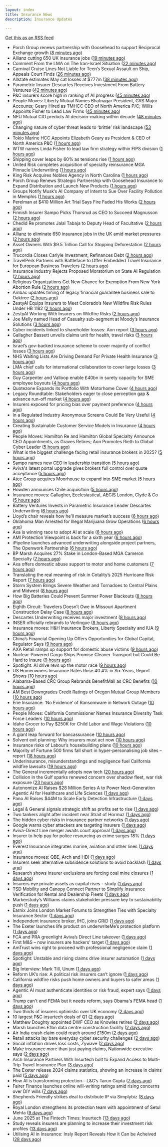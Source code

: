 ```yaml
---
layout: index
title: Insurance News
description: Insurance Updates

---
```


[Get this as an RSS feed](/insurance.rss)

<!-- news_marker starts -->
- Porch Group renews partnership with Goosehead to support Reciprocal Exchange growth ([8 minutes ago](https://www.reinsurancene.ws/porch-group-renews-partnership-with-goosehead-to-support-reciprocal-exchange-growth/))
- Allianz cutting 650 UK insurance jobs ([19 minutes ago](https://www.postonline.co.uk/news/7957967/allianz-cutting-650-uk-insurance-jobs))
- Comment From the LMA on The Iran-Israel Situation ([22 minutes ago](https://insurance-edge.net/2025/06/18/comment-from-the-lma-on-the-iran-israel-situation/))
- Carnival Cruise Lines Not Liable for Teen’s Sexual Assault on Ship, Appeals Court Finds ([26 minutes ago](https://www.insurancejournal.com/news/southeast/2025/06/18/828365.htm))
- Allstate estimates May cat losses at $777m ([38 minutes ago](https://www.reinsurancene.ws/allstate-estimates-may-cat-losses-at-777m/))
- Parametric Insurer Descartes Receives Investment From Battery Ventures ([42 minutes ago](https://www.insurancejournal.com/news/international/2025/06/18/828357.htm))
- P&C insurers score high in ranking of AI progress ([45 minutes ago](https://www.dig-in.com/news/p-c-insurers-score-high-in-ranking-of-ai-progress))
- People Moves: Liberty Mutual Names Bhatnagar President, GRS Major Accounts; Geary Hired as TMHCC CEO of North America P/C; Willis Appoints Fisher to Lead Law Firms ([45 minutes ago](https://www.insurancejournal.com/news/national/2025/06/18/828346.htm))
- NFU Mutual CIO predicts AI decision-making within decade ([48 minutes ago](https://www.postonline.co.uk/technology/7957965/nfu-mutual-cio-predicts-ai-decision-making-within-decade))
- Changing nature of cyber threat leads to ‘brittle’ risk landscape ([53 minutes ago](https://www.postonline.co.uk/news/7957964/changing-nature-of-cyber-threat-leads-to-%E2%80%98brittle%E2%80%99-risk-landscape))
- Tokio Marine HCC Appoints Elizabeth Geary as President & CEO of North America P&C ([1 hours ago](https://www.insurtechinsights.com/tokio-marine-hcc-appoints-elizabeth-geary-as-president-ceo-of-north-america-pc/))
- WTW names Linda Fisher to lead law firm strategy within FIPS division ([1 hours ago](https://www.reinsurancene.ws/wtw-names-linda-fisher-to-lead-law-firm-strategy-within-fips-division/))
- Shipping cover leaps by 60% as tensions rise ([1 hours ago](https://www.insurancebusinessmag.com/uk/news/marine/shipping-cover-leaps-by-60-as-tensions-rise-539562.aspx))
- United Risk completes acquisition of specialty reinsurance MGA Pinnacle Underwriting ([1 hours ago](https://www.reinsurancene.ws/united-risk-completes-acquisition-of-specialty-reinsurance-mga-pinnacle-underwriting/))
- King Risk Acquires Nobles Agency in North Carolina ([1 hours ago](https://www.insurancejournal.com/news/southeast/2025/06/18/828354.htm))
- Porch Group Renews Strategic Partnership with Goosehead Insurance to Expand Distribution and Launch New Products ([1 hours ago](https://www.insurtechinsights.com/porch-group-renews-strategic-partnership-with-goosehead-insurance-to-expand-distribution-and-launch-new-products/))
- Groups Notify Musk’s AI Company of Intent to Sue Over Facility Pollution in Memphis ([1 hours ago](https://www.insurancejournal.com/news/southeast/2025/06/18/828344.htm))
- Perelman at $410 Million Art Trial Says Fire Faded His Works ([2 hours ago](https://www.insurancejournal.com/news/national/2025/06/18/828330.htm))
- Finnish Insurer Sampo Picks Thorsrud as CEO to Succeed Magnusson ([2 hours ago](https://www.insurancejournal.com/news/international/2025/06/18/828332.htm))
- Chedid Re promotes Jalal Tabaja to Deputy Head of Facultative ([2 hours ago](https://www.reinsurancene.ws/chedid-re-promotes-jalal-tabaja-to-deputy-head-of-facultative/))
- Allianz to eliminate 650 insurance jobs in the UK amid market pressures ([2 hours ago](https://www.insurancebusinessmag.com/uk/news/breaking-news/allianz-to-eliminate-650-insurance-jobs-in-the-uk-amid-market-pressures-539551.aspx))
- Asset Owners With $9.5 Trillion Call for Stopping Deforestation ([2 hours ago](https://www.insurancejournal.com/news/international/2025/06/18/828319.htm))
- Trucordia Closes Carlyle Investment, Refinances Debt ([2 hours ago](https://www.insurancejournal.com/news/national/2025/06/18/828376.htm))
- TravelPerk Partners with Battleface to Offer Embedded Travel Insurance for European Business Travelers ([2 hours ago](https://www.insurtechinsights.com/travelperk-partners-with-battleface-to-offer-embedded-travel-insurance-for-european-business-travelers/))
- Insurance Industry Rejects Proposed Moratorium on State AI Regulation ([2 hours ago](https://www.insurancejournal.com/news/national/2025/06/18/828264.htm))
- Religious Organizations Get New Chance for Exemption From New York Abortion Rule ([2 hours ago](https://www.insurancejournal.com/news/east/2025/06/18/828317.htm))
- Ambac updates timing of legacy financial guarantee business sale to Oaktree ([2 hours ago](https://www.reinsurancene.ws/ambac-updates-timing-of-legacy-financial-guarantee-business-sale-to-oaktree/))
- ZestyAI Equips Insurers to Meet Colorado’s New Wildfire Risk Rules Under HB 1182 ([2 hours ago](https://www.insurtechinsights.com/zestyai-equips-insurers-to-meet-colorados-new-wildfire-risk-rules-under-hb-1182/))
- ZestyAI Working With Insurers on Wildfire Risks ([2 hours ago](https://insurance-edge.net/2025/06/18/zestyai-working-with-insurers-on-wildfire-risks/))
- Joe Melly named Head of Casualty sub-segment at Moody’s Insurance Solutions ([3 hours ago](https://www.reinsurancene.ws/joe-melly-named-head-of-casualty-sub-segment-at-moodys-insurance-solutions/))
- Cyber incidents linked to shareholder losses: Aon report ([3 hours ago](https://www.insurancebusinessmag.com/uk/news/cyber/cyber-incidents-linked-to-shareholder-losses-aon-report-539536.aspx))
- Gallagher Bassett unveils claims unit for health, travel risks ([3 hours ago](https://www.insurancebusinessmag.com/uk/news/claims/gallagher-bassett-unveils-claims-unit-for-health-travel-risks-539533.aspx))
- Israel’s gov-backed insurance scheme to cover majority of conflict losses ([3 hours ago](https://www.reinsurancene.ws/israels-gov-backed-insurance-scheme-to-cover-majority-of-conflict-losses/))
- NHS Waiting Lists Are Driving Demand For Private Health Insurance ([3 hours ago](https://insurance-edge.net/2025/06/18/nhs-waiting-lists-are-driving-demand-for-private-health-insurance/))
- LMA chief calls for international collaboration to cover large losses ([3 hours ago](https://www.postonline.co.uk/news/7957962/lma-chief-calls-for-international-collaboration-to-cover-large-losses))
- Guy Carpenter and Valloop enable £40bn in surety capacity for SME employee buyouts ([4 hours ago](https://www.reinsurancene.ws/guy-carpenter-and-valloop-enable-40bn-in-surety-capacity-for-sme-employee-buyouts/))
- Quotezone Expands its Portfolio With Motorhome Cover ([4 hours ago](https://insurance-edge.net/2025/06/18/quotezone-expands-its-portfolio-with-motorhome-cover/))
- Legacy Roundtable: Stakeholders eager to close perception gap & advance run-off market ([4 hours ago](https://www.reinsurancene.ws/legacy-roundtable-stakeholders-eager-to-close-perception-gap-advance-run-off-market/))
- Insurers exposed for pricing bias over payment preference ([4 hours ago](https://www.postonline.co.uk/news/7957958/insurers-exposed-for-pricing-bias-over-payment-preference))
- In a Regulated Industry Anonymous Screens Could Be Very Useful ([4 hours ago](https://insurance-edge.net/2025/06/18/in-a-regulated-industry-anonymous-screens-could-be-very-useful/))
- Creating Sustainable Customer Service Models in Insurance ([4 hours ago](https://insurance-edge.net/2025/06/18/creating-sustainable-customer-service-models-in-insurance/))
- People Moves: Hamilton Re and Hamilton Global Specialty Announce CEO Appointments, as Graves Retires; Aon Promotes Rieth to Global Cyber Leader ([5 hours ago](https://www.insurancejournal.com/news/international/2025/06/18/827990.htm))
- What is the biggest challenge facing retail insurance brokers in 2025? ([5 hours ago](https://www.insurancebusinessmag.com/uk/tv/what-is-the-biggest-challenge-facing-retail-insurance-brokers-in-2025-539514.aspx))
- Sampo names new CEO in leadership transition ([5 hours ago](https://www.insurancebusinessmag.com/uk/news/breaking-news/sampo-names-new-ceo-in-leadership-transition-539513.aspx))
- Aviva's latest portal upgrade gives brokers full control over quote acceptance ([5 hours ago](https://www.insurancebusinessmag.com/uk/news/breaking-news/avivas-latest-portal-upgrade-gives-brokers-full-control-over-quote-acceptance-539512.aspx))
- Atec Group acquires Moorhouse to expand into SME market ([5 hours ago](https://www.insurancebusinessmag.com/uk/news/sme/atec-group-acquires-moorhouse-to-expand-into-sme-market-539511.aspx))
- Howden announces Chile acquisition ([5 hours ago](https://www.insurancebusinessmag.com/uk/news/breaking-news/howden-announces-chile-acquisition-539510.aspx))
- Insurance moves: Gallagher, Ecclesiastical, AEGIS London, Clyde & Co ([5 hours ago](https://www.insurancebusinessmag.com/uk/news/breaking-news/insurance-moves-gallagher-ecclesiastical-aegis-london-clyde-and-co-539509.aspx))
- Battery Ventures Invests in Parametric Insurance Leader Descartes Underwriting ([6 hours ago](https://www.insurtechinsights.com/battery-ventures-invests-in-parametric-insurance-leader-descartes-underwriting/))
- Lloyd’s chair reveals how he’ll measure market’s success ([6 hours ago](https://www.postonline.co.uk/news/7957960/lloyd%E2%80%99s-chair-reveals-how-he%E2%80%99ll-measure-market%E2%80%99s-success))
- Oklahoma Man Arrested for Illegal Marijuana Grow Operations ([6 hours ago](https://www.insurancejournal.com/news/southcentral/2025/06/18/828242.htm))
- Axa is winning race to adopt AI at scale ([6 hours ago](https://www.postonline.co.uk/technology/7957945/axa-is-winning-race-to-adopt-ai-at-scale))
- AMI Protection Viewpoint is back for a sixth year ([6 hours ago](https://ifamagazine.com/ami-protection-viewpoint-is-back-for-a-sixth-year/))
- iPipeline launches advanced underwriting alongside project partners, The Openwork Partnership ([6 hours ago](https://ifamagazine.com/ipipeline-launches-advanced-underwriting-alongside-project-partners-the-openwork-partnership/))
- BP Marsh Acquires 27% Stake in London-Based MGA Cameron Specialty ([7 hours ago](https://www.insurtechinsights.com/bp-marsh-acquires-27-stake-in-london-based-mga-cameron-specialty/))
- Axa offers domestic abuse support to motor and home customers ([7 hours ago](https://www.postonline.co.uk/personal/7957956/axa-offers-domestic-abuse-support-to-motor-and-home-customers))
- Translating the real meaning of risk in Cotality’s 2025 Hurricane Risk Report ([7 hours ago](https://www.insurancejournal.com/blogs/cotality/2025/06/18/828199.htm))
- Storm System Brings Severe Weather and Tornadoes to Central Plains and Midwest ([8 hours ago](https://www.insurancejournal.com/news/midwest/2025/06/18/828265.htm))
- How Big Batteries Could Prevent Summer Power Blackouts ([8 hours ago](https://www.insurancejournal.com/news/southcentral/2025/06/18/828233.htm))
- Eighth Circuit: Travelers Doesn’t Owe in Missouri Apartment Construction Delay Case ([8 hours ago](https://www.insurancejournal.com/news/midwest/2025/06/18/828274.htm))
- Descartes Underwriting receives major investment ([8 hours ago](https://www.insurancebusinessmag.com/uk/news/breaking-news/descartes-underwriting-receives-major-investment-539485.aspx))
- INSER officially rebrands to Verlingue ([8 hours ago](https://www.insurancebusinessmag.com/uk/news/breaking-news/inser-officially-rebrands-to-verlingue-539484.aspx))
- Insurance moves: H&H Insurance Brokers, Liberty Specialty and IUA ([9 hours ago](https://www.insurancebusinessmag.com/uk/news/breaking-news/insurance-moves-handh-insurance-brokers-liberty-specialty-and-iua-539482.aspx))
- China’s Financial Opening Up Offers Opportunities for Global Capital, Regulator Says ([9 hours ago](https://www.insurancejournal.com/news/international/2025/06/18/828294.htm))
- AXA Retail ramps up support for domestic abuse victims ([9 hours ago](https://www.insurancebusinessmag.com/uk/news/breaking-news/axa-retail-ramps-up-support-for-domestic-abuse-victims-539480.aspx))
- Nuclear-Powered Cargo Ships Promise Cleaner Transport but Could Be Hard to Insure ([9 hours ago](https://www.insurancejournal.com/news/international/2025/06/18/828288.htm))
- Spotlight: AI drive revs up the motor race ([9 hours ago](https://www.postonline.co.uk/market-access/motor/7957880/spotlight-ai-drive-revs-up-the-motor-race))
- US Homeowners Insurance Rates Rose 40.4% in Six Years, Report Shows ([10 hours ago](https://www.insurancejournal.com/news/national/2025/06/18/828245.htm))
- Alabama-Based CRC Group Rebrands BenefitMall as CRC Benefits ([10 hours ago](https://www.insurancejournal.com/news/southeast/2025/06/18/828166.htm))
- AM Best Downgrades Credit Ratings of Oregon Mutual Group Members ([10 hours ago](https://www.insurancejournal.com/news/west/2025/06/18/828220.htm))
- Erie Insurance: ‘No Evidence’ of Ransomware in Network Outage ([10 hours ago](https://www.insurancejournal.com/news/east/2025/06/18/828269.htm))
- People Moves: California Commissioner Names Insurance Diversity Task Force Leaders ([10 hours ago](https://www.insurancejournal.com/news/west/2025/06/18/827410.htm))
- Idaho Grocer to Pay $250K for Child Labor and Wage Violations ([10 hours ago](https://www.insurancejournal.com/news/west/2025/06/18/828041.htm))
- A giant leap forward for bancassurance ([10 hours ago](https://www.postonline.co.uk/personal/7957680/a-giant-leap-forward-for-bancassurance))
- Solvent exit planning: Why insurers must act now ([10 hours ago](https://www.postonline.co.uk/regulation/7957855/solvent-exit-planning-why-insurers-must-act-now))
- Insurance risks of Labour’s housebuilding plans ([10 hours ago](https://www.postonline.co.uk/commercial/7957863/insurance-risks-of-labour%E2%80%99s-housebuilding-plans))
- Majority of Fortune 500 firms fall short in hyper-personalising job sites – report ([18 hours ago](https://www.insurancebusinessmag.com/uk/business-strategy/majority-of-fortune-500-firms-fall-short-in-hyperpersonalising-job-sites--report-539448.aspx))
- Underinsurance, misunderstandings and negligence fuel California wildfire lawsuits ([19 hours ago](https://www.dig-in.com/news/underinsurance-negligence-fuel-california-wildfire-lawsuits))
- The General incrementally adopts new tech ([20 hours ago](https://www.dig-in.com/news/the-general-incrementally-adopts-new-tech))
- Collision in the Gulf sparks renewed concern over shadow fleet, war risk exposure ([23 hours ago](https://www.insurancebusinessmag.com/uk/news/marine/collision-in-the-gulf-sparks-renewed-concern-over-shadow-fleet-war-risk-exposure-539413.aspx))
- Autonomize AI Raises $28 Million Series A to Power Next-Generation Agentic AI for Healthcare and Life Sciences ([1 days ago](https://www.insurtechinsights.com/autonomize-ai-raises-28-million-series-a-to-power-next-generation-agentic-ai-for-healthcare-and-life-sciences/))
- Pano AI Raises $44M to Scale Early Detection Infrastructure ([1 days ago](https://www.insurtechinsights.com/pano-ai-raises-44m-to-scale-early-detection-infrastructure/))
- Legal & General signals strategic shift as profits set to rise ([1 days ago](https://www.insurancebusinessmag.com/uk/news/breaking-news/legal-and-general-signals-strategic-shift-as-profits-set-to-rise-539374.aspx))
- Two tankers alight after incident near Strait of Hormuz ([1 days ago](https://www.insurancebusinessmag.com/uk/news/marine/two-tankers-alight-after-incident-near-strait-of-hormuz-539368.aspx))
- The hidden cyber risks in insurance partner networks ([1 days ago](https://www.dig-in.com/news/the-hidden-cyber-risks-in-insurance-partner-networks))
- Google warns cyber attackers are targeting insurers ([1 days ago](https://www.postonline.co.uk/commercial/7957954/google-warns-cyber-attackers-are-targeting-insurers))
- Aviva-Direct Line merger awaits court approval ([1 days ago](https://www.insurancebusinessmag.com/uk/news/breaking-news/avivadirect-line-merger-awaits-court-approval-539345.aspx))
- Insurer to help pay for police resourcing as crime surges 18% ([1 days ago](https://www.insurancebusinessmag.com/uk/news/breaking-news/insurer-to-help-pay-for-police-resourcing-as-crime-surges-18-539344.aspx))
- Everest Insurance integrates marine, aviation and other lines ([1 days ago](https://www.insurancebusinessmag.com/uk/news/breaking-news/everest-insurance-integrates-marine-aviation-and-other-lines-539337.aspx))
- Insurance moves: QBE, Arch and HDI ([1 days ago](https://www.insurancebusinessmag.com/uk/news/breaking-news/insurance-moves-qbe-arch-and-hdi-539335.aspx))
- Insurers seek alternative subsidence solutions to avoid backlash ([1 days ago](https://www.postonline.co.uk/claims/7957932/insurers-seek-alternative-subsidence-solutions-to-avoid-backlash))
- Research shows insurer exclusions are forcing coal mine closures ([1 days ago](https://www.postonline.co.uk/news/7957953/research-shows-insurer-exclusions-are-forcing-coal-mine-closures))
- Insurers eye private assets as capital rises - study ([1 days ago](https://www.insurancebusinessmag.com/uk/news/breaking-news/insurers-eye-private-assets-as-capital-rises--study-539334.aspx))
- TSD Mobility and Canopy Connect Partner to Simplify Insurance Verification for Rental and Dealership Fleets ([1 days ago](https://www.insurtechinsights.com/tsd-mobility-and-canopy-connect-partner-to-simplify-insurance-verification-for-rental-and-dealership-fleets/))
- Markerstudy’s Williams claims stakeholder pressure key to sustainability push ([1 days ago](https://www.postonline.co.uk/news/7957950/markerstudy%E2%80%99s-williams-claims-stakeholder-pressure-key-to-sustainability-push))
- Earnix Joins London Market Forums to Strengthen Ties with Specialty Insurance Sector ([1 days ago](https://www.insurtechinsights.com/earnix-joins-london-market-forums-to-strengthen-ties-with-specialty-insurance-sector/))
- Independent insurance broker, IHC, joins GRiD ([1 days ago](https://ifamagazine.com/independent-insurance-broker-ihc-joins-grid/))
- The Exeter launches life product on underwriteMe’s protection platform ([1 days ago](https://ifamagazine.com/the-exeter-launches-life-product-on-underwritemes-protection-platform/))
- FCA and PRA greenlight Aviva’s Direct Line takeover ([1 days ago](https://www.postonline.co.uk/news/7957952/fca-and-pra-greenlight-aviva%E2%80%99s-direct-line-takeover))
- First M&S – now insurers are hackers' target ([1 days ago](https://www.insurancebusinessmag.com/uk/news/cyber/first-mands--now-insurers-are-hackers-target-539311.aspx))
- AmTrust wins right to proceed with professional negligence claim ([1 days ago](https://www.insurancebusinessmag.com/uk/news/legal-insights/amtrust-wins-right-to-proceed-with-professional-negligence-claim-539310.aspx))
- Spotlight: Unstable and rising claims drive insurer automation ([1 days ago](https://www.postonline.co.uk/market-access/7957900/spotlight-unstable-and-rising-claims-drive-insurer-automation))
- Big Interview: Mark Till, Unum ([1 days ago](https://www.postonline.co.uk/personal/7957584/big-interview-mark-till%C2%A0unum))
- Reform UK’s rise: A political risk insurers can’t ignore ([1 days ago](https://www.postonline.co.uk/regulation/7957853/reform-uk%E2%80%99s-rise-a-political-risk-insurers-can%E2%80%99t-ignore))
- California wildfire risks push home owners and buyers to safer areas ([1 days ago](https://www.dig-in.com/news/california-fire-risks-push-home-owners-to-safer-areas))
- Agentic AI must authenticate identities or risk fraud, expert says ([1 days ago](https://www.dig-in.com/news/agentic-ai-must-authenticate-identities-or-risk-fraud-expert-says))
- Trump can't end FEMA but it needs reform, says Obama's FEMA head ([1 days ago](https://www.dig-in.com/articles/trump-cant-end-fema-it-needs-reform-says-obamas-fema-head))
- Two thirds of insurers optimistic over UK economy ([2 days ago](https://www.postonline.co.uk/news/7957948/two-thirds-of-insurers-optimistic-over-uk-economy))
- 10 largest P&C insurtech deals of Q1 ([2 days ago](https://www.dig-in.com/list/10-largest-p-c-insurtech-deals-of-q1))
- Matthew Doughty appointed DWF CEO as Knowles retires ([2 days ago](https://www.postonline.co.uk/news/7957947/matthew-doughty-appointed-dwf-ceo-as-knowles-retires))
- Marsh launches €1bn data centre construction facility ([2 days ago](https://www.postonline.co.uk/technology/7957944/marsh-launches-%E2%82%AC1bn-data-centre-construction-facility))
- Air India crash claim could reach around £150m ([2 days ago](https://www.postonline.co.uk/commercial/7957943/air-india-crash-claim-could-reach-around-%C2%A3150m))
- Retail attacks lay bare everyday cyber security challenges ([2 days ago](https://www.postonline.co.uk/commercial/7957940/retail-attacks-lay-bare-everyday-cyber-security-challenges))
- Social inflation drives loss costs, Zywave ([2 days ago](https://www.dig-in.com/news/social-inflation-drives-loss-costs-zywave))
- Make insurance more than just paying claims, Nationwide executive says ([2 days ago](https://www.dig-in.com/news/make-insurance-more-than-paying-claims-nationwide-exec-says))
- Arch Insurance Partners With Insurtech bolt to Expand Access to Multi-Trip Travel Insurance Plan ([3 days ago](https://thefintechtimes.com/arch-insurance-partners-with-insurtech-bolt-to-expand-access-to-multi-trip-travel-insurance-plan/))
- The Exeter release 2024 claims statistics, showing an increase in claims paid ([5 days ago](https://ifamagazine.com/the-exeter-release-2024-claims-statistics-showing-an-increase-in-claims-paid/))
- How AI is transforming protection – L&G’s Tarun Gupta ([7 days ago](https://ifamagazine.com/what-does-ai-mean-for-digital-health-and-wellbeing/))
- Fairer Finance launches online will-writing ratings amid rising concerns over DIY wills ([7 days ago](https://ifamagazine.com/fairer-finance-launches-online-will-writing-ratings-amid-rising-concerns-over-diy-wills/))
- Shepherds Friendly strikes deal to distribute IP via Simplybiz ([8 days ago](https://ifamagazine.com/shepherds-friendly-strikes-deal-to-distribute-ip-via-simplybiz/))
- Royal London strengthens its protection team with appointment of Setul Mehta ([9 days ago](https://ifamagazine.com/royal-london-strengthens-its-protection-team-with-appointment-of-setul-mehta/))
- June 2025 at The Fintech Times: Insurtech ([13 days ago](https://thefintechtimes.com/june-2025-at-the-fintech-times-insurtech/))
- Study reveals insurers are planning to increase their investment risk profiles ([13 days ago](https://ifamagazine.com/study-reveals-insurers-are-planning-to-increase-their-investment-risk-profiles/))
- Utilising AI in Insurance: Insly Report Reveals How it Can be Acheived ([28 days ago](https://thefintechtimes.com/utilising-ai-in-insurance-insly-report-reveals-how-it-can-be-acheived/))

<!-- news_marker ends -->